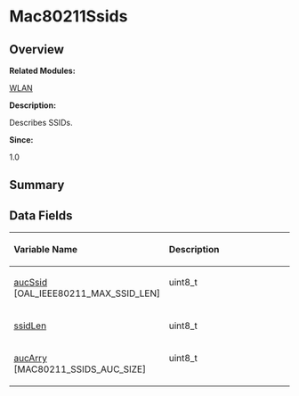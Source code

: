 # Mac80211Ssids<a name="ZH-CN_TOPIC_0000001054598169"></a>

## **Overview**<a name="section850497774093531"></a>

**Related Modules:**

[WLAN](WLAN.md)

**Description:**

Describes SSIDs. 

**Since:**

1.0

## **Summary**<a name="section1604683913093531"></a>

## Data Fields<a name="pub-attribs"></a>

<a name="table1181746954093531"></a>
<table><thead align="left"><tr id="row729767798093531"><th class="cellrowborder" valign="top" width="50%" id="mcps1.1.3.1.1"><p id="p1304490845093531"><a name="p1304490845093531"></a><a name="p1304490845093531"></a>Variable Name</p>
</th>
<th class="cellrowborder" valign="top" width="50%" id="mcps1.1.3.1.2"><p id="p1320038473093531"><a name="p1320038473093531"></a><a name="p1320038473093531"></a>Description</p>
</th>
</tr>
</thead>
<tbody><tr id="row2115506727093531"><td class="cellrowborder" valign="top" width="50%" headers="mcps1.1.3.1.1 "><p id="p906236294093531"><a name="p906236294093531"></a><a name="p906236294093531"></a><a href="WLAN.md#ga47c550859928cbc795333cb26b138ba3">aucSsid</a> [OAL_IEEE80211_MAX_SSID_LEN]</p>
</td>
<td class="cellrowborder" valign="top" width="50%" headers="mcps1.1.3.1.2 "><p id="p1088505273093531"><a name="p1088505273093531"></a><a name="p1088505273093531"></a>uint8_t&nbsp;</p>
</td>
</tr>
<tr id="row708801735093531"><td class="cellrowborder" valign="top" width="50%" headers="mcps1.1.3.1.1 "><p id="p1828087457093531"><a name="p1828087457093531"></a><a name="p1828087457093531"></a><a href="WLAN.md#gac5c6ea249ba044d37f2b85df506cd898">ssidLen</a></p>
</td>
<td class="cellrowborder" valign="top" width="50%" headers="mcps1.1.3.1.2 "><p id="p126554910093531"><a name="p126554910093531"></a><a name="p126554910093531"></a>uint8_t&nbsp;</p>
</td>
</tr>
<tr id="row274093793093531"><td class="cellrowborder" valign="top" width="50%" headers="mcps1.1.3.1.1 "><p id="p709242441093531"><a name="p709242441093531"></a><a name="p709242441093531"></a><a href="WLAN.md#ga94fdc9f1d50e8f8561e2fa539bd7c8c8">aucArry</a> [MAC80211_SSIDS_AUC_SIZE]</p>
</td>
<td class="cellrowborder" valign="top" width="50%" headers="mcps1.1.3.1.2 "><p id="p831738231093531"><a name="p831738231093531"></a><a name="p831738231093531"></a>uint8_t&nbsp;</p>
</td>
</tr>
</tbody>
</table>

